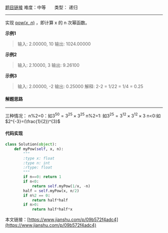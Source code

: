  [题目链接](https://leetcode-cn.com/problems/powx-n/)
难度：中等          &nbsp;&nbsp;&nbsp;&nbsp;&nbsp;&nbsp;类型：  递归
***
实现 [pow(*x*, *n*)](https://www.cplusplus.com/reference/valarray/pow/) ，即计算 x 的 n 次幂函数。 

**示例1**
> 输入: 2.00000, 10
输出: 1024.00000

**示例2**
> 输入: 2.10000, 3
输出: 9.26100

**示例3**
> 输入: 2.00000, -2
输出: 0.25000
解释: 2-2 = 1/22 = 1/4 = 0.25

#### 解题思路
***
 三种情况：
n%2=0：如$3^{50} = 3^{25} \times 3^{25}$
n%2=1: 如$3^{25}=3^{12} \times 3^{12} \times 3$
n<0:如$2^{-3}=(\frac{1}{2})^{3}$



#### 代码实现
```python
class Solution(object):
    def myPow(self, x, n):
        """
        :type x: float
        :type n: int
        :rtype: float
        """
        if n==0: return 1
        if n<0:
            return self.myPow(1/x, -n)
        half = self.myPow(x, n/2)
        if n%2 == 0:
            return half*half
        if n>0:
            return half*half*x
```

本文链接：[https://www.jianshu.com/p/09b572f4adc4](https://www.jianshu.com/p/09b572f4adc4)
